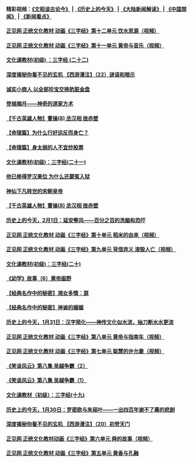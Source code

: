 #### 精彩视频：[《文昭谈古论今》](http://45.32.25.56/wenzhao) | [《历史上的今天》](http://45.32.25.56/today-in-history) | [《大陆新闻解读》](http://45.32.25.56/ntdtv-comedy) | [《中国禁闻》](http://45.32.25.56/ntdtv-news) | [《新闻看点》](http://45.32.25.56/news-insight) 

 #### [正见网 正统文化教材 动画《三字经》第十二单元 饮水思源（视频）](../pages/prog647/a102503591.md?t=02032131?t=02031831?t=02031639) 

#### [正见网 正统文化教材 动画《三字经》第十一单元 黄帝与音乐（视频）](../pages/prog647/a102503581.md?t=02032131?t=02031831?t=02031639) 

#### [文化课教材(初级) ：三字经 (二十二)](../pages/prog647/a102502961.md?t=02032131?t=02031831?t=02031639) 

#### [深度揭秘你看不见的玄机 【西游漫注】（22）谜语和暗示](../pages/prog647/a102502963.md?t=02032131?t=02031831?t=02031639) 

#### [诚实小商人 以全部珍宝交换肮脏金盘](../pages/prog647/a102502958.md?t=02032131?t=02031831?t=02031639) 

#### [登梯摘月——神奇的道家方术](../pages/prog647/a102502936.md?t=02032131?t=02031831?t=02031639) 

#### [【千古英雄人物】曹操(8) 丞汉相 挫赤壁](../pages/prog647/a102502919.md?t=02032131?t=02031831?t=02031639) 

#### [【命理篇】为什么行好运反而身亡？](../pages/prog647/a102502911.md?t=02032131?t=02031831?t=02031639) 

#### [【命理篇】身太弱的人不宜炒股票](../pages/prog647/a102502707.md?t=02032131?t=02031831?t=02031639) 

#### [文化课教材(初级)：三字经(二十一)](../pages/prog647/a102502189.md?t=02032131?t=02031831?t=02031639) 

#### [他已修得罗汉果位 为什么还蒙冤入狱](../pages/prog647/a102502178.md?t=02032131?t=02031831?t=02031639) 

#### [神仙下凡转世的宋朝皇帝](../pages/prog647/a102502172.md?t=02032131?t=02031831?t=02031639) 

#### [【千古英雄人物】曹操(8) 丞汉相 挫赤壁](../pages/prog647/a102502160.md?t=02032131?t=02031831?t=02031639) 

#### [历史上的今天，2月1日：延安整风——百分之百的洗脑和恐吓](../pages/prog647/a102501946.md?t=02032131?t=02031831?t=02031639) 

#### [正见网 正统文化教材 动画《三字经》第十单元 稻米的由来（视频）](../pages/prog647/a102501310.md?t=02032131?t=02031831?t=02031639) 

#### [正见网 正统文化教材 动画《三字经》第九单元 背信弃义 漆毁人亡（视频）](../pages/prog647/a102501284.md?t=02032131?t=02031831?t=02031639) 

#### [文化课教材(初级)：三字经(二十)](../pages/prog647/a102501256.md?t=02032131?t=02031831?t=02031639) 

#### [《幼学》故事（6）黄帝画野](../pages/prog647/a102501241.md?t=02032131?t=02031831?t=02031639) 

#### [【经典名作中的秘密】湘女多情：瑟](../pages/prog647/a102501169.md?t=02032131?t=02031831?t=02031639) 

#### [【经典名作中的秘密】神谕的婚姻](../pages/prog647/a102501100.md?t=02032131?t=02031831?t=02031639) 

#### [历史上的今天，1月31日：汉字简化——神传文化似水流，抽刀断水水更流](../pages/prog647/a102501000.md?t=02032131?t=02031831?t=02031639) 

#### [正见网 正统文化教材 动画《三字经》第八单元 黄帝与指南车（视频）](../pages/prog647/a102500543.md?t=02032131?t=02031831?t=02031639) 

#### [正见网 正统文化教材 动画《三字经》第七单元 聪慧的许允妻（视频）](../pages/prog647/a102500530.md?t=02032131?t=02031831?t=02031639) 

#### [《笑谈风云》第八集 吴越争霸（2）](../pages/prog647/a102500525.md?t=02032131?t=02031831?t=02031639) 

#### [《笑谈风云》第八集 吴越争霸（1）](../pages/prog647/a102500518.md?t=02032131?t=02031831?t=02031639) 

#### [文化课教材（初级）：三字经(十九)](../pages/prog647/a102500511.md?t=02032131?t=02031831?t=02031639) 

#### [历史上的今天，1月30日：罗密欧与朱丽叶——一出四百年谢不了幕的悲剧](../pages/prog647/a102500388.md?t=02032131?t=02031831?t=02031639) 

#### [深度揭秘你看不见的玄机 【西游漫注】（20）初登天门](../pages/prog647/a102500375.md?t=02032131?t=02031831?t=02031639) 

#### [正见网 正统文化教材动画《三字经》第六单元 舜的故事（视频）](../pages/prog647/a102499718.md?t=02032131?t=02031831?t=02031639) 

#### [正见网 正统文化教材 动画《三字经》第五单元 黄香与孔融](../pages/prog647/a102499709.md?t=02032131?t=02031831?t=02031639) 


